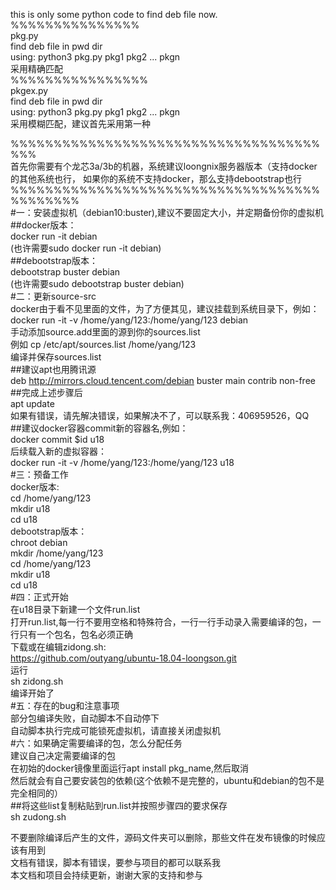 this is only some python code to find deb file now.
%%%%%%%%%%%%%%%  
pkg.py  
find deb file in pwd dir  
using: python3 pkg.py pkg1 pkg2 ... pkgn  
采用精确匹配  
%%%%%%%%%%%%%%%%  
pkgex.py  
find deb file in pwd dir  
using: python3 pkg.py pkg1 pkg2 ... pkgn  
采用模糊匹配，建议首先采用第一种  

%%%%%%%%%%%%%%%%%%%%%%%%%%%%%%%%%%%%%%%  
首先你需要有个龙芯3a/3b的机器，系统建议loongnix服务器版本（支持docker的其他系统也行，
如果你的系统不支持docker，那么支持debootstrap也行
%%%%%%%%%%%%%%%%%%%%%%%%%%%%%%%%%%%%%%%%%%%%  
#一：安装虚拟机（debian10:buster),建议不要固定大小，并定期备份你的虚拟机  
##docker版本：  
docker run -it debian  
(也许需要sudo docker run -it debian)  
##debootstrap版本：  
debootstrap buster debian  
(也许需要sudo debootstrap buster debian)  
#二：更新source-src  
docker由于看不见里面的文件，为了方便其见，建议挂载到系统目录下，例如：  
docker run -it -v /home/yang/123:/home/yang/123 debian  
手动添加source.add里面的源到你的sources.list  
例如 cp /etc/apt/sources.list /home/yang/123  
编译并保存sources.list  
##建议apt也用腾讯源  
deb http://mirrors.cloud.tencent.com/debian buster main contrib non-free  
##完成上述步骤后  
apt update  
如果有错误，请先解决错误，如果解决不了，可以联系我：406959526，QQ  
##建议docker容器commit新的容器名,例如：  
docker commit $id u18  
后续载入新的虚拟容器：  
docker run -it -v /home/yang/123:/home/yang/123 u18  
#三：预备工作  
docker版本:  
cd /home/yang/123  
mkdir u18  
cd u18  
debootstrap版本：  
chroot debian  
mkdir /home/yang/123  
cd /home/yang/123  
mkdir u18  
cd u18  
#四：正式开始  
在u18目录下新建一个文件run.list  
打开run.list,每一行不要用空格和特殊符合，一行一行手动录入需要编译的包，一行只有一个包名，包名必须正确  
下载或在编辑zidong.sh:  
https://github.com/outyang/ubuntu-18.04-loongson.git  
运行  
sh zidong.sh  
编译开始了  
#五：存在的bug和注意事项  
部分包编译失败，自动脚本不自动停下  
自动脚本执行完成可能锁死虚拟机，请直接关闭虚拟机  
#六：如果确定需要编译的包，怎么分配任务  
建议自己决定需要编译的包  
在初始的docker镜像里面运行apt install pkg_name,然后取消  
然后就会有自己要安装包的依赖(这个依赖不是完整的，ubuntu和debian的包不是完全相同的）  
##将这些list复制粘贴到run.list并按照步骤四的要求保存  
sh zudong.sh  

不要删除编译后产生的文件，源码文件夹可以删除，那些文件在发布镜像的时候应该有用到  
文档有错误，脚本有错误，要参与项目的都可以联系我  
本文档和项目会持续更新，谢谢大家的支持和参与  
